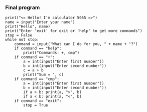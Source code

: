 ### Final program

    print("<= Hello! I'm calculator 5055 =>")
    name = input("Enter your name")
    print("Hello", name)
    print("Enter 'exit' for exit or 'help' to get more commands")
    stop = False
    while not stop:
        command = input("What can I do for you, " + name + "?")
        if command == "help":
            print("Commands: +, cmp")
        if command == "+":
            a = int(input("Enter first number"))
            b = int(input("Enter second number"))
            c = a + b
            print("Sum = ", c)
        if command == "cmp":
            a = int(input("Enter first number"))
            b = int(input("Enter second number"))
            if a > b: print(a, ">", b)
            if a < b: print(a, "<", b)
        if command == "exit":
            stop = True
